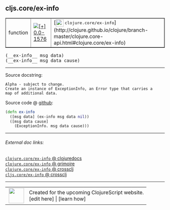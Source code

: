 ## cljs.core/ex-info



 <table border="1">
<tr>
<td>function</td>
<td><a href="https://github.com/cljsinfo/cljs-api-docs/tree/0.0-1576"><img valign="middle" alt="[+] 0.0-1576" title="Added in 0.0-1576" src="https://img.shields.io/badge/+-0.0--1576-lightgrey.svg"></a> </td>
<td>
[<img height="24px" valign="middle" src="http://i.imgur.com/1GjPKvB.png"> <samp>clojure.core/ex-info</samp>](http://clojure.github.io/clojure/branch-master/clojure.core-api.html#clojure.core/ex-info)
</td>
</tr>
</table>


 <samp>
(__ex-info__ msg data)<br>
</samp>
 <samp>
(__ex-info__ msg data cause)<br>
</samp>

---





Source docstring:

```
Alpha - subject to change.
Create an instance of ExceptionInfo, an Error type that carries a
map of additional data.
```


Source code @ [github](https://github.com/clojure/clojurescript/blob/r3191/src/cljs/cljs/core.cljs#L9554-L9560):

```clj
(defn ex-info
  ([msg data] (ex-info msg data nil))
  ([msg data cause]
    (ExceptionInfo. msg data cause)))
```

<!--
Repo - tag - source tree - lines:

 <pre>
clojurescript @ r3191
└── src
    └── cljs
        └── cljs
            └── <ins>[core.cljs:9554-9560](https://github.com/clojure/clojurescript/blob/r3191/src/cljs/cljs/core.cljs#L9554-L9560)</ins>
</pre>

-->

---



###### External doc links:

[`clojure.core/ex-info` @ clojuredocs](http://clojuredocs.org/clojure.core/ex-info)<br>
[`clojure.core/ex-info` @ grimoire](http://conj.io/store/v1/org.clojure/clojure/1.7.0-beta3/clj/clojure.core/ex-info/)<br>
[`clojure.core/ex-info` @ crossclj](http://crossclj.info/fun/clojure.core/ex-info.html)<br>
[`cljs.core/ex-info` @ crossclj](http://crossclj.info/fun/cljs.core.cljs/ex-info.html)<br>

---

 <table>
<tr><td>
<img valign="middle" align="right" width="48px" src="http://i.imgur.com/Hi20huC.png">
</td><td>
Created for the upcoming ClojureScript website.<br>
[edit here] | [learn how]
</td></tr></table>

[edit here]:https://github.com/cljsinfo/cljs-api-docs/blob/master/cljsdoc/cljs.core_ex-info.cljsdoc
[learn how]:https://github.com/cljsinfo/cljs-api-docs/wiki/cljsdoc-files

<!--

This information was too distracting to show to readers, but I'll leave it
commented here since it is helpful to:

- pretty-print the data used to generate this document
- and show how to retrieve that data



The API data for this symbol:

```clj
{:ns "cljs.core",
 :name "ex-info",
 :signature ["[msg data]" "[msg data cause]"],
 :history [["+" "0.0-1576"]],
 :type "function",
 :full-name-encode "cljs.core_ex-info",
 :source {:code "(defn ex-info\n  ([msg data] (ex-info msg data nil))\n  ([msg data cause]\n    (ExceptionInfo. msg data cause)))",
          :title "Source code",
          :repo "clojurescript",
          :tag "r3191",
          :filename "src/cljs/cljs/core.cljs",
          :lines [9554 9560]},
 :full-name "cljs.core/ex-info",
 :clj-symbol "clojure.core/ex-info",
 :docstring "Alpha - subject to change.\nCreate an instance of ExceptionInfo, an Error type that carries a\nmap of additional data."}

```

Retrieve the API data for this symbol:

```clj
;; from Clojure REPL
(require '[clojure.edn :as edn])
(-> (slurp "https://raw.githubusercontent.com/cljsinfo/cljs-api-docs/catalog/cljs-api.edn")
    (edn/read-string)
    (get-in [:symbols "cljs.core/ex-info"]))
```

-->
